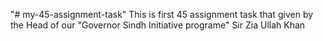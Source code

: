 "# my-45-assignment-task" 
This is first 45 assignment task that given by the Head of our "Governor Sindh Initiative programe" Sir Zia Ullah Khan
